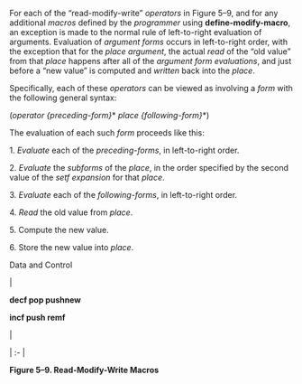  



For each of the “read-modify-write” *operators* in Figure 5–9, and for any additional *macros* defined by the *programmer* using **define-modify-macro**, an exception is made to the normal rule of left-to-right evaluation of arguments. Evaluation of *argument forms* occurs in left-to-right order, with the exception that for the *place argument*, the actual *read* of the “old value” from that *place* happens after all of the *argument form evaluations*, and just before a “new value” is computed and *written* back into the *place*. 



Specifically, each of these *operators* can be viewed as involving a *form* with the following general syntax: 



(*operator \{preceding-form\}*\* *place \{following-form\}*\*) 



The evaluation of each such *form* proceeds like this: 



1\. *Evaluate* each of the *preceding-forms*, in left-to-right order. 



2\. *Evaluate* the *subforms* of the *place*, in the order specified by the second value of the *setf expansion* for that *place*. 



3\. *Evaluate* each of the *following-forms*, in left-to-right order. 



4\. *Read* the old value from *place*. 



5\. Compute the new value. 



6\. Store the new value into *place*. 



Data and Control 











|<p>**decf pop pushnew** </p><p>**incf push remf**</p>|

| :- |





**Figure 5–9. Read-Modify-Write Macros** 
















